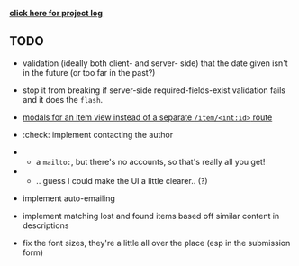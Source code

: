 **[click here for project log](https://docs.google.com/document/d/15nM9X0eWFdvy0PJBg230Rwo3XFstrA24aJVE9tW1lio/edit#)**

## TODO
- validation (ideally both client- and server- side) that the date given isn't in the future (or too far in the past?)
- stop it from breaking if server-side required-fields-exist validation fails and it does the `flash`.

- [modals for an item view instead of a separate `/item/<int:id>` route](https://docs.google.com/document/d/15nM9X0eWFdvy0PJBg230Rwo3XFstrA24aJVE9tW1lio/edit#heading=h.go2a2g6fa62b)

- :check: implement contacting the author
- - a `mailto:`, but there's no accounts, so that's really all you get!
- - .. guess I could make the UI a little clearer.. (?)
- implement auto-emailing

- implement matching lost and found items based off similar content in descriptions

- fix the font sizes, they're a little all over the place (esp in the submission form)